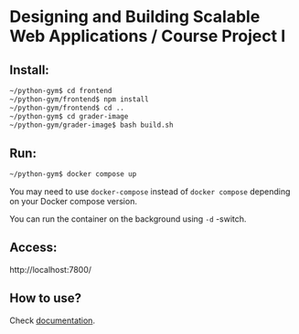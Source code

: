 # Designing and Building Scalable Web Applications / Course Project I

## Install:

```sh
~/python-gym$ cd frontend
~/python-gym/frontend$ npm install
~/python-gym/frontend$ cd ..
~/python-gym$ cd grader-image
~/python-gym/grader-image$ bash build.sh
```

## Run:

```sh
~/python-gym$ docker compose up
```

You may need to use `docker-compose` instead of `docker compose` depending on your Docker compose version.

You can run the container on the background using `-d` -switch.

## Access:

http://localhost:7800/

## How to use?

Check [documentation](./doc/).
